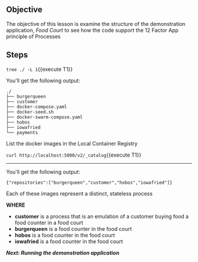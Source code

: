 ## Objective
The objective of this lesson is examine the structure of the demonstration application, *Food Court* to see how the code support the 12 Factor App principle of Processes

## Steps

`tree ./ -L 1`{{execute T1}}

You'll get the following output:

```
./
├── burgerqueen
├── customer
├── docker-compose.yaml
├── docker-seed.sh
├── docker-swarm-compose.yaml
├── hobos
├── iowafried
└── payments

```

List the docker images in the Local Container Registry

`curl http://localhost:5000/v2/_catalog`{{execute T1}}

---

You'll get the following output:

```
{"repositories":["burgerqueen","customer","hobos","iowafried"]}

```

Each of these images represent a distinct, stateless process

**WHERE**

* **customer** is a process that is an emulation of a customer buying food a food counter in a food court
* **burgerqueen** is a food counter in the food court
* **hobos** is a food counter in the food court
* **iowafried** is a food counter in the food court

***Next: Running the demonstration application***